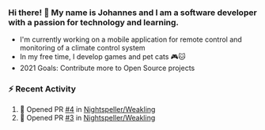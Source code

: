 ### Hi there! 👋 My name is Johannes and I am a software developer with a passion for technology and learning.   
- I'm currently working on a mobile application for remote control and monitoring of a climate control system
- In my free time, I develop games and pet cats 🎮🐱
- 2021 Goals: Contribute more to Open Source projects

### :zap: Recent Activity
<!--START_SECTION:activity-->
1. 💪 Opened PR [#4](https://github.com/Nightspeller/Weakling/pull/4) in [Nightspeller/Weakling](https://github.com/Nightspeller/Weakling)
2. 💪 Opened PR [#3](https://github.com/Nightspeller/Weakling/pull/3) in [Nightspeller/Weakling](https://github.com/Nightspeller/Weakling)
<!--END_SECTION:activity-->
